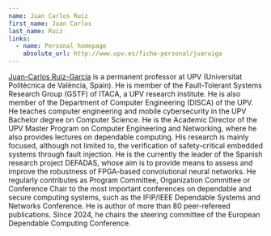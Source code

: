```yaml
---
name: Juan Carlos Ruiz
first_name: Juan Carlos
last_name: Ruiz
links:
  - name: Personal homepage
    absolute_url: http://www.upv.es/ficha-personal/juaruiga
---
```


[Juan-Carlos Ruiz-García](http://www.upv.es/ficha-personal/juaruiga) is a permanent professor at UPV (Universitat Politècnica de València, Spain). He is member of the Fault-Tolerant Systems Research Group (GSTF) of ITACA, a UPV research institute. He is also member of the Department of Computer Engineering (DISCA) of the UPV. He teaches computer engineering and mobile cybersecurity in the UPV Bachelor degree on Computer Science. He is the Academic Director of the UPV Master Program on Computer Engineering and Networking, where he also provides lectures on dependable computing. His research is mainly focused, although not limited to, the verification of safety-critical embedded systems through fault injection. He is the currently the leader of the Spanish research project DEFADAS, whose aim is to provide means to assess and improve the robustness of FPGA-based convolutional neural networks. He regularly contributes as Program Committee, Organization Committee or Conference Chair to the most important conferences on dependable and secure computing systems, such as the IFIP/IEEE Dependable Systems and Networks Conference. He is author of more than 80 peer-refereed publications. Since 2024, he chairs the steering committee of the European Dependable Computing Conference.

